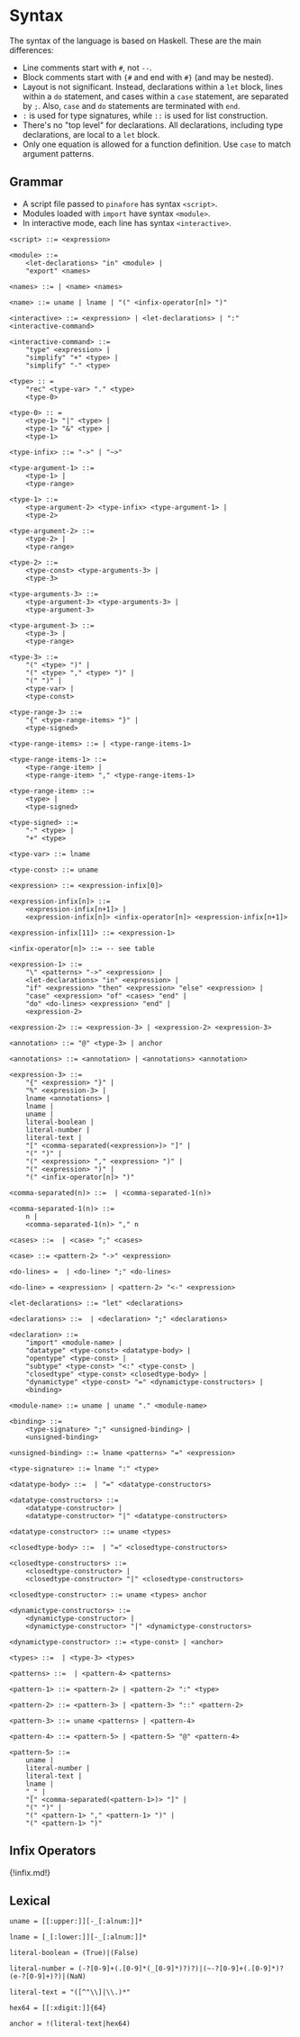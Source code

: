 # Syntax

The syntax of the language is based on Haskell.
These are the main differences:

* Line comments start with `#`, not `--`.
* Block comments start with `{#` and end with `#}` (and may be nested).
* Layout is not significant.
Instead, declarations within a `let` block, lines within a `do` statement, and cases within a `case` statement, are separated by `;`.
Also, `case` and `do` statements are terminated with `end`.
* `:` is used for type signatures, while `::` is used for list construction.
* There's no "top level" for declarations.
All declarations, including type declarations, are local to a `let` block.
* Only one equation is allowed for a function definition. Use `case` to match argument patterns.

## Grammar

* A script file passed to `pinafore` has syntax `<script>`.
* Modules loaded with `import` have syntax `<module>`.
* In interactive mode, each line has syntax `<interactive>`.

```text
<script> ::= <expression>

<module> ::=
    <let-declarations> "in" <module> |
    "export" <names>

<names> ::= | <name> <names>

<name> ::= uname | lname | "(" <infix-operator[n]> ")"

<interactive> ::= <expression> | <let-declarations> | ":" <interactive-command>

<interactive-command> ::=
    "type" <expression> |
    "simplify" "+" <type> |
    "simplify" "-" <type>

<type> :: =
    "rec" <type-var> "." <type>
    <type-0>

<type-0> :: =
    <type-1> "|" <type> |
    <type-1> "&" <type> |
    <type-1>

<type-infix> ::= "->" | "~>"

<type-argument-1> ::=
    <type-1> |
    <type-range>

<type-1> ::=
    <type-argument-2> <type-infix> <type-argument-1> |
    <type-2>

<type-argument-2> ::=
    <type-2> |
    <type-range>

<type-2> ::=
    <type-const> <type-arguments-3> |
    <type-3>

<type-arguments-3> ::=
    <type-argument-3> <type-arguments-3> |
    <type-argument-3>

<type-argument-3> ::=
    <type-3> |
    <type-range>

<type-3> ::=
    "(" <type> ")" |
    "(" <type> "," <type> ")" |
    "(" ")" |
    <type-var> |
    <type-const>

<type-range-3> ::=
    "{" <type-range-items> "}" |
    <type-signed>

<type-range-items> ::= | <type-range-items-1>

<type-range-items-1> ::=
    <type-range-item> |
    <type-range-item> "," <type-range-items-1>

<type-range-item> ::=
    <type> |
    <type-signed>

<type-signed> ::=
    "-" <type> |
    "+" <type>

<type-var> ::= lname

<type-const> ::= uname

<expression> ::= <expression-infix[0]>

<expression-infix[n]> ::=
    <expression-infix[n+1]> |
    <expression-infix[n]> <infix-operator[n]> <expression-infix[n+1]>

<expression-infix[11]> ::= <expression-1>

<infix-operator[n]> ::= -- see table

<expression-1> ::=
    "\" <patterns> "->" <expression> |
    <let-declarations> "in" <expression> |
    "if" <expression> "then" <expression> "else" <expression> |
    "case" <expression> "of" <cases> "end" |
    "do" <do-lines> <expression> "end" |
    <expression-2>

<expression-2> ::= <expression-3> | <expression-2> <expression-3>

<annotation> ::= "@" <type-3> | anchor

<annotations> ::= <annotation> | <annotations> <annotation>

<expression-3> ::=
    "{" <expression> "}" |
    "%" <expression-3> |
    lname <annotations> |
    lname |
    uname |
    literal-boolean |
    literal-number |
    literal-text |
    "[" <comma-separated(<expression>)> "]" |
    "(" ")" |
    "(" <expression> "," <expression> ")" |
    "(" <expression> ")" |
    "(" <infix-operator[n]> ")"

<comma-separated(n)> ::=  | <comma-separated-1(n)>

<comma-separated-1(n)> ::=
    n |
    <comma-separated-1(n)> "," n

<cases> ::=  | <case> ";" <cases>

<case> ::= <pattern-2> "->" <expression>

<do-lines> =  | <do-line> ";" <do-lines>

<do-line> = <expression> | <pattern-2> "<-" <expression>

<let-declarations> ::= "let" <declarations>

<declarations> ::=  | <declaration> ";" <declarations>

<declaration> ::=
    "import" <module-name> |
    "datatype" <type-const> <datatype-body> |
    "opentype" <type-const> |
    "subtype" <type-const> "<:" <type-const> |
    "closedtype" <type-const> <closedtype-body> |
    "dynamictype" <type-const> "=" <dynamictype-constructors> |
    <binding>

<module-name> ::= uname | uname "." <module-name>

<binding> ::=
    <type-signature> ";" <unsigned-binding> |
    <unsigned-binding>

<unsigned-binding> ::= lname <patterns> "=" <expression>

<type-signature> ::= lname ":" <type>

<datatype-body> ::=  | "=" <datatype-constructors>

<datatype-constructors> ::=
    <datatype-constructor> |
    <datatype-constructor> "|" <datatype-constructors>

<datatype-constructor> ::= uname <types>

<closedtype-body> ::=  | "=" <closedtype-constructors>

<closedtype-constructors> ::=
    <closedtype-constructor> |
    <closedtype-constructor> "|" <closedtype-constructors>

<closedtype-constructor> ::= uname <types> anchor

<dynamictype-constructors> ::=
    <dynamictype-constructor> |
    <dynamictype-constructor> "|" <dynamictype-constructors>

<dynamictype-constructor> ::= <type-const> | <anchor>

<types> ::=  | <type-3> <types>

<patterns> ::=  | <pattern-4> <patterns>

<pattern-1> ::= <pattern-2> | <pattern-2> ":" <type>

<pattern-2> ::= <pattern-3> | <pattern-3> "::" <pattern-2>

<pattern-3> ::= uname <patterns> | <pattern-4>

<pattern-4> ::= <pattern-5> | <pattern-5> "@" <pattern-4>

<pattern-5> ::=
    uname |
    literal-number |
    literal-text |
    lname |
    "_" |
    "[" <comma-separated(<pattern-1>)> "]" |
    "(" ")" |
    "(" <pattern-1> "," <pattern-1> ")" |
    "(" <pattern-1> ")"
```

## Infix Operators

{!infix.md!}

## Lexical

```text
uname = [[:upper:]][-_[:alnum:]]*

lname = [_[:lower:]][-_[:alnum:]]*

literal-boolean = (True)|(False)

literal-number = (-?[0-9]+(.[0-9]*(_[0-9]*)?)?)|(~-?[0-9]+(.[0-9]*)?(e-?[0-9]+)?)|(NaN)

literal-text = "([^"\\]|\\.)*"

hex64 = [[:xdigit:]]{64}

anchor = !(literal-text|hex64)
```
